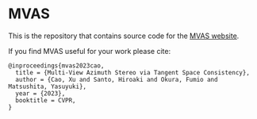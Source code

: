 # MVAS

This is the repository that contains source code for the [MVAS website](https://mvas.github.io).

If you find MVAS useful for your work please cite:
```
@inproceedings{mvas2023cao,
  title = {Multi-View Azimuth Stereo via Tangent Space Consistency},
  author = {Cao, Xu and Santo, Hiroaki and Okura, Fumio and Matsushita, Yasuyuki},
  year = {2023},
  booktitle = CVPR,
}
```
